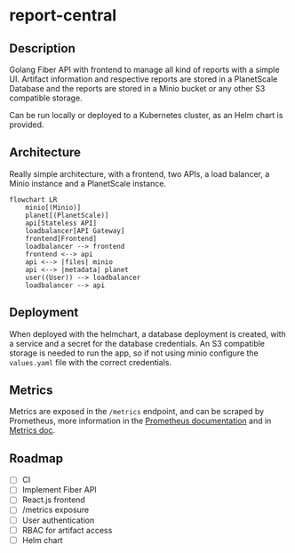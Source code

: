 # report-central

## Description

Golang Fiber API with frontend to manage all kind of reports with a simple UI.
Artifact information and respective reports are stored in a PlanetScale Database and the reports are stored in a Minio bucket or any other S3 compatible storage.

Can be run locally or deployed to a Kubernetes cluster, as an Helm chart is provided.

## Architecture
Really simple architecture, with a frontend, two APIs, a load balancer, a Minio instance and a PlanetScale instance.

```mermaid
flowchart LR
    minio[(Minio)]
    planet[(PlanetScale)]
    api[Stateless API]
    loadbalancer[API Gateway]
    frontend[Frontend]
    loadbalancer --> frontend
    frontend <--> api
    api <--> |files| minio
    api <--> |metadata| planet
    user((User)) --> loadbalancer
    loadbalancer --> api
```

## Deployment

When deployed with the helmchart, a database deployment is created, with a service and a secret for the database credentials.
An S3 compatible storage is needed to run the app, so if not using minio configure the `values.yaml` file with the correct credentials.

## Metrics

Metrics are exposed in the `/metrics` endpoint, and can be scraped by Prometheus, more information in the [Prometheus documentation](https://prometheus.io/docs/prometheus/latest/getting_started/) and in [Metrics doc](./docs/metrics.md).

## Roadmap

- [ ] CI
- [ ] Implement Fiber API
- [ ] React.js frontend
- [ ] /metrics exposure
- [ ] User authentication
- [ ] RBAC for artifact access
- [ ] Helm chart